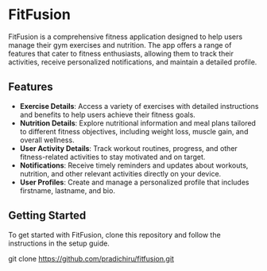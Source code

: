 
# FitFusion

FitFusion is a comprehensive fitness application designed to help users manage their gym exercises and nutrition. The app offers a range of features that cater to fitness enthusiasts, allowing them to track their activities, receive personalized notifications, and maintain a detailed profile.

## Features

- **Exercise Details**: Access a variety of exercises with detailed instructions and benefits to help users achieve their fitness goals.
- **Nutrition Details**: Explore nutritional information and meal plans tailored to different fitness objectives, including weight loss, muscle gain, and overall wellness.
- **User Activity Details**: Track workout routines, progress, and other fitness-related activities to stay motivated and on target.
- **Notifications**: Receive timely reminders and updates about workouts, nutrition, and other relevant activities directly on your device.
- **User Profiles**: Create and manage a personalized profile that includes firstname, lastname, and bio.

## Getting Started

To get started with FitFusion, clone this repository and follow the instructions in the setup guide.


git clone https://github.com/pradichiru/fitfusion.git


